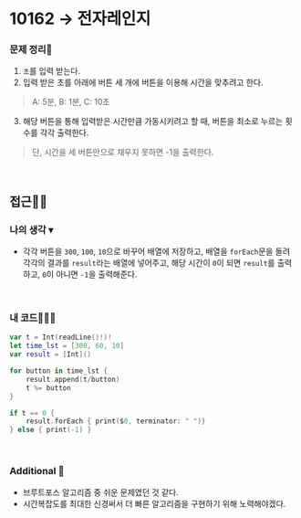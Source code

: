 # 10162 → 전자레인지
### 문제 정리📝
1. `초`를 입력 받는다.
2. 입력 받은 초를 아래에 버튼 세 개에 버튼을 이용해 시간을 맞추려고 한다.
> A: 5분, B: 1분, C: 10초
3. 해당 버튼을 통해 입력받은 시간만큼 가동시키려고 할 때, 버튼을 최소로 누르는 횟수를 각각 출력한다.
> 단, 시간을 세 버튼만으로 채우지 못하면 -1을 출력한다.

</br>

## 접근🚶🏻
### 나의 생각 ▾
- 각각 버튼을 `300`, `100`, `10`으로 바꾸어 배열에 저장하고, 배열을 `forEach`문을 돌려 각각의 결과를 `result`라는 배열에 넣어주고, 해당 시간이 `0`이 되면 `result`를 출력하고, `0`이 아니면 `-1`을 출력해준다.

</br>

### 내 코드👨🏻‍💻
```swift
var t = Int(readLine()!)!
let time_lst = [300, 60, 10]
var result = [Int]()

for button in time_lst {
    result.append(t/button)
    t %= button
}

if t == 0 {
    result.forEach { print($0, terminator: " ")}
} else { print(-1) }

```

</br>



### Additional 📂
- 브루트포스 알고리즘 중 쉬운 문제였던 것 같다.
- 시간복잡도를 최대한 신경써서 더 빠른 알고리즘을 구현하기 위해 노력해야겠다.
